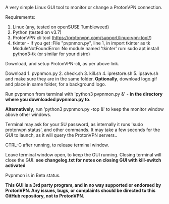 A very simple Linux GUI tool to monitor or change a ProtonVPN connection.

Requirements:

1. Linux (any, tested on openSUSE Tumbleweed)
2. Python (tested on v3.7)
3. ProtonVPN cli tool (https://protonvpn.com/support/linux-vpn-tool/)
4. tkinter - If you get :File "pvpnmon.py", line 1, in <module>
			    import tkinter as tk
				ModuleNotFoundError: No module named 'tkinter'
		run: sudo apt install python3-tk (or similar for your distro)

Download, and setup ProtonVPN-cli, as per above link. 

Download 	1.	pvpnmon.py
					2.	check.sh
					3.	kill.sh
					4.	iprestore.sh
					5.	ipsave.sh
	and make sure they are in the same folder. 
	**Optionally**, download logo.gif and place in same folder, for a background logo.

Run pvpnmon from terminal with 'python3 pvpnmon.py &'  -  **in the directory where you downloaded pvpnmon.py to**.

**Alternatively**, run 'python3 pvpnmon.py -top &' to keep the monitor window above other windows.

Terminal may ask for your SU password, as internally it runs 'sudo protonvpn status', and other commands.  It may take a few seconds for the GUI to launch, as it will query the ProtonVPN servers..

CTRL-C after running, to release terminal window.

Leave terminal window open, to keep the GUI running. Closing terminal will close the GUI. **see changelog.txt for notes on closing GUI with kill-switch activated**

Pvpnmon is in Beta status.

**This GUI is a 3rd party program, and in no way supported or endorsed by ProtonVPN.
Any issues, bugs, or complaints should be directed to this GitHub repository, not to ProtonVPN.**

